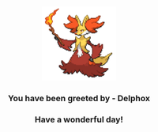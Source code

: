 <p align="center">
    <img src="https://raw.githubusercontent.com/PokeAPI/sprites/master/sprites/pokemon/655.png" width="150" height="150">
</p>
<h3 align="center">You have been greeted by - <b>Delphox</b></h3>
<h3 align="center">Have a wonderful day!</h3>

